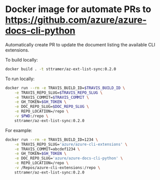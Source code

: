 # Docker image for automate PRs to https://github.com/azure/azure-docs-cli-python

Automatically create PR to update the document listing the available CLI extensions.

To build locally:

```bash
docker build . -t sttramer/az-ext-list-sync:0.2.0
```

To run locally:

```bash
docker run --rm -e TRAVIS_BUILD_ID=$TRAVIS_BUILD_ID \
    -e TRAVIS_REPO_SLUG=$TRAVIS_REPO_SLUG \
    -e TRAVIS_COMMIT=$TRAVIS_COMMIT \
    -e GH_TOKEN=$GH_TOKEN \
    -e DOC_REPO_SLUG=$DOC_REPO_SLUG \
    -e REPO_LOCATION=/repo \
    -v $PWD:/repo \
    sttramer/az-ext-list-sync:0.2.0
```

For example:

```bash
docker run --rm -e TRAVIS_BUILD_ID=1234 \
    -e TRAVIS_REPO_SLUG='azure/azure-cli-extensions' \
    -e TRAVIS_COMMIT=abcdef1234 \
    -e GH_TOKEN=$GH_TOKEN \
    -e DOC_REPO_SLUG='azure/azure-docs-cli-python' \
    -e REPO_LOCATION=/repo \
    -v /Repos/azure-cli-extensions:/repo \
    sttramer/az-ext-list-sync:0.2.0
```
